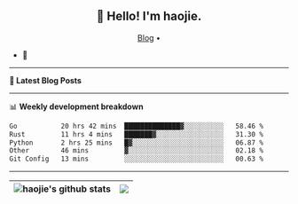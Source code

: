 <h2 align="center">👋 Hello! I'm haojie.</h2>
<p align="center">
  <a href="https://aoyouer.com">Blog</a> •
</p>


- 🔭 


-------

**📝 Latest Blog Posts**


-------

📊 **Weekly development breakdown**
<!--START_SECTION:waka-->

```txt
Go           20 hrs 42 mins  ██████████████▓░░░░░░░░░░   58.46 %
Rust         11 hrs 4 mins   ███████▓░░░░░░░░░░░░░░░░░   31.30 %
Python       2 hrs 25 mins   █▓░░░░░░░░░░░░░░░░░░░░░░░   06.87 %
Other        46 mins         ▓░░░░░░░░░░░░░░░░░░░░░░░░   02.18 %
Git Config   13 mins         ░░░░░░░░░░░░░░░░░░░░░░░░░   00.63 %
```

<!--END_SECTION:waka-->

-------



| <img align="center" src="https://github-readme-stats.vercel.app/api?username=haojie06&show_icons=true&theme=graywhite&show_icons=true&count_private=true&include_all_commits=true&hide_border=true" alt="haojie's github stats" /> | <img align="center" src="https://github-readme-stats.vercel.app/api/top-langs/?username=haojie06&layout=compact&theme=graywhite&hide_border=true&hide=css,html" /> |
| ------------- | ------------- |


